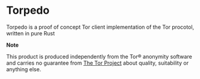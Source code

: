 # Torpedo

Torpedo is a proof of concept Tor client implementation of the Tor procotol, written in pure Rust

**Note**

This product is produced independently from the Tor® anonymity software and carries no guarantee from [The Tor Project](https://www.torproject.org/) about quality, suitability or anything else.

